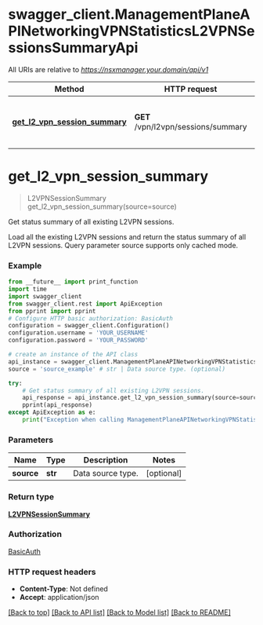# swagger_client.ManagementPlaneAPINetworkingVPNStatisticsL2VPNSessionsSummaryApi

All URIs are relative to *https://nsxmanager.your.domain/api/v1*

Method | HTTP request | Description
------------- | ------------- | -------------
[**get_l2_vpn_session_summary**](ManagementPlaneAPINetworkingVPNStatisticsL2VPNSessionsSummaryApi.md#get_l2_vpn_session_summary) | **GET** /vpn/l2vpn/sessions/summary | Get status summary of all existing L2VPN sessions.

# **get_l2_vpn_session_summary**
> L2VPNSessionSummary get_l2_vpn_session_summary(source=source)

Get status summary of all existing L2VPN sessions.

Load all the existing L2VPN sessions and return the status summary of all L2VPN sessions. Query parameter source supports only cached mode.

### Example
```python
from __future__ import print_function
import time
import swagger_client
from swagger_client.rest import ApiException
from pprint import pprint
# Configure HTTP basic authorization: BasicAuth
configuration = swagger_client.Configuration()
configuration.username = 'YOUR_USERNAME'
configuration.password = 'YOUR_PASSWORD'

# create an instance of the API class
api_instance = swagger_client.ManagementPlaneAPINetworkingVPNStatisticsL2VPNSessionsSummaryApi(swagger_client.ApiClient(configuration))
source = 'source_example' # str | Data source type. (optional)

try:
    # Get status summary of all existing L2VPN sessions.
    api_response = api_instance.get_l2_vpn_session_summary(source=source)
    pprint(api_response)
except ApiException as e:
    print("Exception when calling ManagementPlaneAPINetworkingVPNStatisticsL2VPNSessionsSummaryApi->get_l2_vpn_session_summary: %s\n" % e)
```

### Parameters

Name | Type | Description  | Notes
------------- | ------------- | ------------- | -------------
 **source** | **str**| Data source type. | [optional] 

### Return type

[**L2VPNSessionSummary**](L2VPNSessionSummary.md)

### Authorization

[BasicAuth](../README.md#BasicAuth)

### HTTP request headers

 - **Content-Type**: Not defined
 - **Accept**: application/json

[[Back to top]](#) [[Back to API list]](../README.md#documentation-for-api-endpoints) [[Back to Model list]](../README.md#documentation-for-models) [[Back to README]](../README.md)

